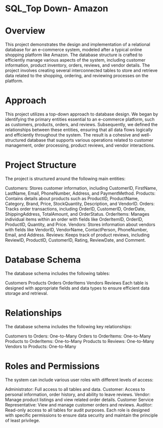 # SQL_Top Down- Amazon
# Overview
This project demonstrates the design and implementation of a relational database for an e-commerce system, modeled after a typical online shopping platform like Amazon. The database structure is crafted to efficiently manage various aspects of the system, including customer information, product inventory, orders, reviews, and vendor details. The project involves creating several interconnected tables to store and retrieve data related to the shopping, ordering, and reviewing processes on the platform.

# Approach
This project utilizes a top-down approach to database design. We began by identifying the primary entities essential to an e-commerce platform, such as customers, products, orders, and reviews. Subsequently, we defined the relationships between these entities, ensuring that all data flows logically and efficiently throughout the system. The result is a cohesive and well-structured database that supports various operations related to customer management, order processing, product reviews, and vendor interactions.

# Project Structure
The project is structured around the following main entities:

Customers: Stores customer information, including CustomerID, FirstName, LastName, Email, PhoneNumber, Address, and PaymentMethod.
Products: Contains details about products such as ProductID, ProductName, Category, Brand, Price, StockQuantity, Description, and VendorID.
Orders: Tracks order transactions, including OrderID, CustomerID, OrderDate, ShippingAddress, TotalAmount, and OrderStatus.
OrderItems: Manages individual items within an order with fields like OrderItemID, OrderID, ProductID, Quantity, and Price.
Vendors: Stores information about vendors with fields like VendorID, VendorName, ContactPerson, PhoneNumber, Email, and Address.
Reviews: Keeps track of product reviews, including ReviewID, ProductID, CustomerID, Rating, ReviewDate, and Comment.
# Database Schema
The database schema includes the following tables:

Customers
Products
Orders
OrderItems
Vendors
Reviews
Each table is designed with appropriate fields and data types to ensure efficient data storage and retrieval.

# Relationships
The database schema includes the following key relationships:

Customers to Orders: One-to-Many
Orders to OrderItems: One-to-Many
Products to OrderItems: One-to-Many
Products to Reviews: One-to-Many
Vendors to Products: One-to-Many
# Roles and Permissions
The system can include various user roles with different levels of access:

Administrator: Full access to all tables and data.
Customer: Access to personal information, order history, and ability to leave reviews.
Vendor: Manage product listings and view related order details.
Customer Service Representative: View and manage customer orders and reviews.
Auditor: Read-only access to all tables for audit purposes.
Each role is designed with specific permissions to ensure data security and maintain the principle of least privilege.
